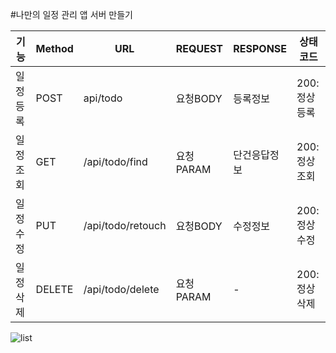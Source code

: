 #나만의 일정 관리 앱 서버 만들기



|기능|Method|URL|REQUEST|RESPONSE|상태코드|
|------|---|---|---|---|---|
|일정등록|POST|api/todo|요청BODY|등록정보|200:정상등록|
|일정조회|GET|/api/todo/find|요청PARAM|단건응답정보|200:정상조회|
|일정수정|PUT|/api/todo/retouch|요청BODY|수정정보|200:정상수정|
|일정삭제|DELETE|/api/todo/delete|요청PARAM|-|200:정상삭제|


![list](https://github.com/user-attachments/assets/d3622ea7-77ff-48ae-83c9-5ea8189e0d23)
